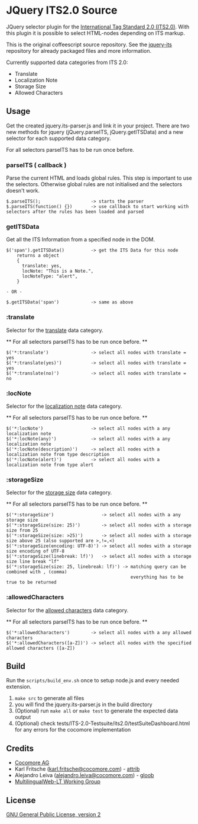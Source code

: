 JQuery ITS2.0 Source
====================

JQuery selector plugin for the [International Tag Standard 2.0 (ITS2.0)](http://www.w3.org/TR/its20/).
With this plugin it is possible to select HTML-nodes depending on ITS markup.

This is the original coffeescript source repository.
See the [jquery-its](https://github.com/attrib/jquery-its2) repository for already packaged files and more information.

Currently supported data categories from ITS 2.0:
* Translate
* Localization Note
* Storage Size
* Allowed Characters

Usage
-----

Get the created jquery.its-parser.js and link it in your project.
There are two new methods for jquery (jQuery.parseITS, jQuery.getITSData) and a new selector for each supported data category.

For all selectors parseITS has to be run once before.

### parseITS ( callback ) ###

Parse the current HTML and loads global rules. This step is important to use the selectors.
Otherwise global rules are not initialised and the selectors doesn't work.

```
$.parseITS();                   -> starts the parser
$.parseITS(function() {})       -> use callback to start working with selectors after the rules has been loaded and parsed
```

### getITSData ###

Get all the ITS Information from a specified node in the DOM.

```
$('span').getITSData()          -> get the ITS Data for this node
    returns a object
    {
      translate: yes,
      locNote: "This is a Note.",
      locNoteType: "alert",
    }

- OR -

$.getITSData('span')            -> same as above
```

### :translate ###

Selector for the [translate](http://www.w3.org/TR/its20/#trans-datacat) data category.

** For all selectors parseITS has to be run once before. **

```
$('*:translate')                -> select all nodes with translate = yes
$('*:translate(yes)')           -> select all nodes with translate = yes
$('*:translate(no)')            -> select all nodes with translate = no
```

### :locNote ###

Selector for the [localization note](http://www.w3.org/TR/its20/#locNote-datacat) data category.

** For all selectors parseITS has to be run once before. **

```
$('*:locNote')                  -> select all nodes with a any localization note
$('*:locNote(any)')             -> select all nodes with a any localization note
$('*:locNote(description)')     -> select all nodes with a localization note from type description
$('*:locNote(alert)')           -> select all nodes with a localization note from type alert
```

### :storageSize ###

Selector for the [storage size](http://www.w3.org/TR/its20/#storagesize) data category.

** For all selectors parseITS has to be run once before. **

```
$('*:storageSize')                  -> select all nodes with a any storage size
$('*:storageSize(size: 25)')        -> select all nodes with a storage size from 25
$('*:storageSize(size: >25)')       -> select all nodes with a storage size above 25 (also supported are >,!=,<)
$('*:storageSize(encoding: UTF-8)') -> select all nodes with a storage size encoding of UTF-8
$('*:storageSize(linebreak: lf)')   -> select all nodes with a storage size line break "lf"
$('*:storageSize(size: 25, linebreak: lf)') -> matching query can be combined with , (comma)
                                               everything has to be true to be returned
```

### :allowedCharacters ###

Selector for the [allowed characters](http://www.w3.org/TR/its20/#allowedchars) data category.

** For all selectors parseITS has to be run once before. **

```
$('*:allowedCharacters')        -> select all nodes with a any allowed characters
$('*:allowedCharacters([a-Z])') -> select all nodes with the specified allowed characters ([a-Z])
```


Build
-----

Run the `scripts/build_env.sh` once to setup node.js and every needed extension.

1. `make src` to generate all files
2. you will find the jquery.its-parser.js in the build directory
3. (Optional) run `make all` or `make test` to generate the expected data output
4. (Optional) check tests/ITS-2.0-Testsuite/its2.0/testSuiteDashboard.html for any errors for the cocomore implementation

Credits
-------

* [Cocomore AG](http://www.cocomore.com)
* Karl Fritsche (karl.fritsche@cocomore.com) - [attrib](http://drupal.org/user/619702)
* Alejandro Leiva (alejandro.leiva@cocomore.com) - [gloob](http://drupal.org/user/1866660)
* [MultilingualWeb-LT Working Group](http://www.w3.org/International/multilingualweb/lt/)

License
-------

[GNU General Public License, version 2](http://www.gnu.org/licenses/old-licenses/gpl-2.0.html)
